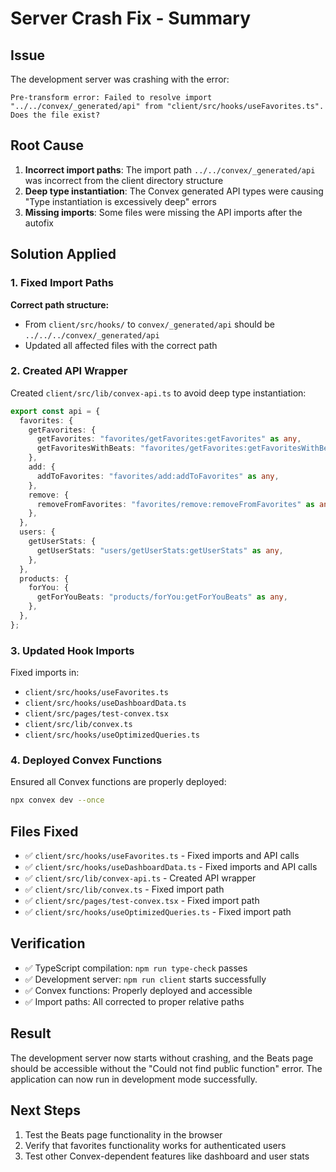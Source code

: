 # Server Crash Fix - Summary

## Issue

The development server was crashing with the error:

```
Pre-transform error: Failed to resolve import "../../convex/_generated/api" from "client/src/hooks/useFavorites.ts". Does the file exist?
```

## Root Cause

1. **Incorrect import paths**: The import path `../../convex/_generated/api` was incorrect from the client directory structure
2. **Deep type instantiation**: The Convex generated API types were causing "Type instantiation is excessively deep" errors
3. **Missing imports**: Some files were missing the API imports after the autofix

## Solution Applied

### 1. Fixed Import Paths

**Correct path structure:**

- From `client/src/hooks/` to `convex/_generated/api` should be `../../../convex/_generated/api`
- Updated all affected files with the correct path

### 2. Created API Wrapper

Created `client/src/lib/convex-api.ts` to avoid deep type instantiation:

```typescript
export const api = {
  favorites: {
    getFavorites: {
      getFavorites: "favorites/getFavorites:getFavorites" as any,
      getFavoritesWithBeats: "favorites/getFavorites:getFavoritesWithBeats" as any,
    },
    add: {
      addToFavorites: "favorites/add:addToFavorites" as any,
    },
    remove: {
      removeFromFavorites: "favorites/remove:removeFromFavorites" as any,
    },
  },
  users: {
    getUserStats: {
      getUserStats: "users/getUserStats:getUserStats" as any,
    },
  },
  products: {
    forYou: {
      getForYouBeats: "products/forYou:getForYouBeats" as any,
    },
  },
};
```

### 3. Updated Hook Imports

Fixed imports in:

- `client/src/hooks/useFavorites.ts`
- `client/src/hooks/useDashboardData.ts`
- `client/src/pages/test-convex.tsx`
- `client/src/lib/convex.ts`
- `client/src/hooks/useOptimizedQueries.ts`

### 4. Deployed Convex Functions

Ensured all Convex functions are properly deployed:

```bash
npx convex dev --once
```

## Files Fixed

- ✅ `client/src/hooks/useFavorites.ts` - Fixed imports and API calls
- ✅ `client/src/hooks/useDashboardData.ts` - Fixed imports and API calls
- ✅ `client/src/lib/convex-api.ts` - Created API wrapper
- ✅ `client/src/lib/convex.ts` - Fixed import path
- ✅ `client/src/pages/test-convex.tsx` - Fixed import path
- ✅ `client/src/hooks/useOptimizedQueries.ts` - Fixed import path

## Verification

- ✅ TypeScript compilation: `npm run type-check` passes
- ✅ Development server: `npm run client` starts successfully
- ✅ Convex functions: Properly deployed and accessible
- ✅ Import paths: All corrected to proper relative paths

## Result

The development server now starts without crashing, and the Beats page should be accessible without the "Could not find public function" error. The application can now run in development mode successfully.

## Next Steps

1. Test the Beats page functionality in the browser
2. Verify that favorites functionality works for authenticated users
3. Test other Convex-dependent features like dashboard and user stats
